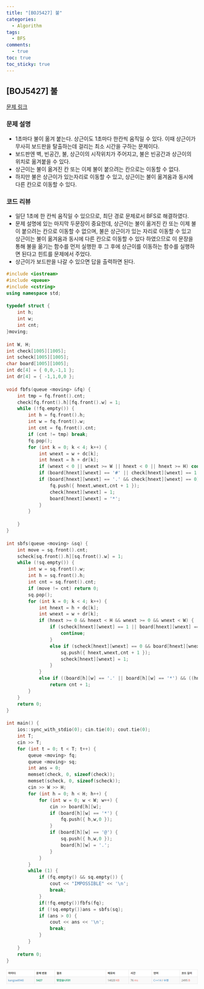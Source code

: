 ```yaml
---
title: "[BOJ5427] 불"
categories:
  - Algorithm
tags:
  - BFS
comments:
  - true
toc: true
toc_sticky: true
---
```

## [BOJ5427] 불

[문제 링크](https://www.acmicpc.net/problem/5427)

### 문제 설명
* 1초마다 불이 옮겨 붙는다. 상근이도 1초마다 한칸씩 움직일 수 있다. 이때 상근이가 무사히 보드판을 탈출하는데 걸리는 최소 시간을 구하는 문제이다.
* 보드판엔 벽, 빈공간, 불, 상근이의 시작위치가 주어지고, 불은 빈공간과 상근이의 위치로 옮겨붙을 수 있다.
* 상근이는 불이 옮겨진 칸 또는 이제 불이 붙으려는 칸으로는 이동할 수 없다.
* 하지만 불은 상근이가 있는자리로 이동할 수 있고, 상근이는 불이 옮겨옴과 동시에 다른 칸으로 이동할 수 있다. 

### 코드 리뷰
* 일단 1초에 한 칸씩 움직일 수 있으므로, 최단 경로 문제로서 BFS로 해결하였다.
* 문제 설명에 있는 마지막 두문장이 중요한데, 상근이는 불이 옮겨진 칸 또는 이제 불이 붙으려는 칸으로 이동할 수 없으며, 불은 상근이가 있는 자리로 이동할 수 있고 상근이는 불이 옮겨옴과 동시에 다른 칸으로 이동할 수 있다 하였으므로 이 문장을 통해 불을 옮기는 함수를 먼저 실행한 후 그 후에 상근이를 이동하는 함수를 실행하면 된다고 힌트를 문제에서 주었다.
* 상근이가 보드판을 나갈 수 있으면 답을 출력하면 된다.

```cpp
#include <iostream>
#include <queue>
#include <cstring>
using namespace std;

typedef struct {
	int h;
	int w;
	int cnt;
}moving;

int W, H;
int check[1005][1005];
int scheck[1005][1005];
char board[1005][1005];
int dc[4] = { 0,0,-1,1 };
int dr[4] = { -1,1,0,0 };

void fbfs(queue <moving> &fq) {
	int tmp = fq.front().cnt;
	check[fq.front().h][fq.front().w] = 1;
	while (!fq.empty()) {
		int h = fq.front().h;
		int w = fq.front().w;
		int cnt = fq.front().cnt;
		if (cnt != tmp) break;
		fq.pop();
		for (int k = 0; k < 4; k++) {
			int wnext = w + dc[k];
			int hnext = h + dr[k];
			if (wnext < 0 || wnext >= W || hnext < 0 || hnext >= H) continue;
			if (board[hnext][wnext] == '#' || check[hnext][wnext] == 1 || board[hnext][wnext] == '*') continue;
			if (board[hnext][wnext] == '.' && check[hnext][wnext] == 0) {
				fq.push({ hnext,wnext,cnt + 1 });
				check[hnext][wnext] = 1;
				board[hnext][wnext] = '*';
			}
		}

	}
}

int sbfs(queue <moving> &sq) {
	int move = sq.front().cnt;
	scheck[sq.front().h][sq.front().w] = 1;
	while (!sq.empty()) {
		int w = sq.front().w;
		int h = sq.front().h;
		int cnt = sq.front().cnt;
		if (move != cnt) return 0;
		sq.pop();
		for (int k = 0; k < 4; k++) {
			int hnext = h + dc[k];
			int wnext = w + dr[k];
			if (hnext >= 0 && hnext < H && wnext >= 0 && wnext < W) {
				if (scheck[hnext][wnext] == 1 || board[hnext][wnext] == '#' || board[hnext][wnext] == '*') {
					continue;
				}
				else if (scheck[hnext][wnext] == 0 && board[hnext][wnext] == '.') {
					sq.push({ hnext,wnext,cnt + 1 });
					scheck[hnext][wnext] = 1;
				}
			}
			else if ((board[h][w] == '.' || board[h][w] == '*') && ((hnext < 0 || hnext >= H) || (wnext < 0 || wnext >= W)))
				return cnt + 1;
		}
	}
	return 0;
}

int main() {
	ios::sync_with_stdio(0); cin.tie(0); cout.tie(0);
	int T;
	cin >> T;
	for (int t = 0; t < T; t++) {
		queue <moving> fq;
		queue <moving> sq;
		int ans = 0;
		memset(check, 0, sizeof(check));
		memset(scheck, 0, sizeof(scheck));
		cin >> W >> H;
		for (int h = 0; h < H; h++) {
			for (int w = 0; w < W; w++) {
				cin >> board[h][w];
				if (board[h][w] == '*') {
					fq.push({ h,w,0 });
				}
				if (board[h][w] == '@') {
					sq.push({ h,w,0 });
					board[h][w] = '.';
				}
			}
		}
		while (1) {
			if (fq.empty() && sq.empty()) {
				cout << "IMPOSSIBLE" << '\n';
				break;
			}
			if(!fq.empty())fbfs(fq);
			if (!sq.empty())ans = sbfs(sq);
			if (ans > 0) {
				cout << ans << '\n';
				break;
			}
		}
	}
	return 0;
}
```

![](/assets/img/Algorithm/1908071.png)